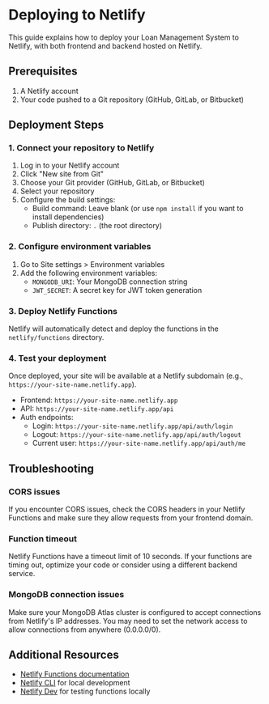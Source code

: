 # Deploying to Netlify

This guide explains how to deploy your Loan Management System to Netlify, with both frontend and backend hosted on Netlify.

## Prerequisites

1. A Netlify account
2. Your code pushed to a Git repository (GitHub, GitLab, or Bitbucket)

## Deployment Steps

### 1. Connect your repository to Netlify

1. Log in to your Netlify account
2. Click "New site from Git"
3. Choose your Git provider (GitHub, GitLab, or Bitbucket)
4. Select your repository
5. Configure the build settings:
   - Build command: Leave blank (or use `npm install` if you want to install dependencies)
   - Publish directory: `.` (the root directory)

### 2. Configure environment variables

1. Go to Site settings > Environment variables
2. Add the following environment variables:
   - `MONGODB_URI`: Your MongoDB connection string
   - `JWT_SECRET`: A secret key for JWT token generation

### 3. Deploy Netlify Functions

Netlify will automatically detect and deploy the functions in the `netlify/functions` directory.

### 4. Test your deployment

Once deployed, your site will be available at a Netlify subdomain (e.g., `https://your-site-name.netlify.app`).

- Frontend: `https://your-site-name.netlify.app`
- API: `https://your-site-name.netlify.app/api`
- Auth endpoints:
  - Login: `https://your-site-name.netlify.app/api/auth/login`
  - Logout: `https://your-site-name.netlify.app/api/auth/logout`
  - Current user: `https://your-site-name.netlify.app/api/auth/me`

## Troubleshooting

### CORS issues

If you encounter CORS issues, check the CORS headers in your Netlify Functions and make sure they allow requests from your frontend domain.

### Function timeout

Netlify Functions have a timeout limit of 10 seconds. If your functions are timing out, optimize your code or consider using a different backend service.

### MongoDB connection issues

Make sure your MongoDB Atlas cluster is configured to accept connections from Netlify's IP addresses. You may need to set the network access to allow connections from anywhere (0.0.0.0/0).

## Additional Resources

- [Netlify Functions documentation](https://docs.netlify.com/functions/overview/)
- [Netlify CLI](https://docs.netlify.com/cli/get-started/) for local development
- [Netlify Dev](https://www.netlify.com/products/dev/) for testing functions locally